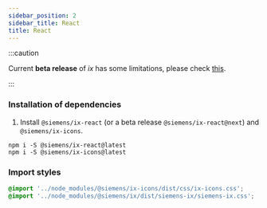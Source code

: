 ```yaml
---
sidebar_position: 2
sidebar_title: React
title: React
---
```


:::caution

Current **beta release** of _ix_ has some limitations, please check [this](./limitation).

:::

### Installation of dependencies

1. Install `@siemens/ix-react` (or a beta release `@siemens/ix-react@next`) and `@siemens/ix-icons`.

```
npm i -S @siemens/ix-react@latest
npm i -S @siemens/ix-icons@latest
```

### Import styles

```css
@import '../node_modules/@siemens/ix-icons/dist/css/ix-icons.css';
@import '../node_modules/@siemens/ix/dist/siemens-ix/siemens-ix.css';
```

